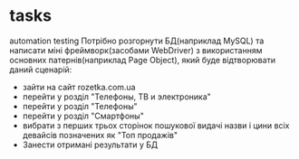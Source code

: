 # tasks
automation testing
Потрібно розгорнути БД(наприклад MySQL) та написати міні фреймворк(засобами
WebDriver) з використанням основних патернів(наприклад Page Object), який буде
відтворювати даний сценарій:
- зайти на сайт rozetka.com.ua
- перейти у розділ "Телефоны, ТВ и электроника"
- перейти у розділ "Телефоны"
- перейти у розділ "Смартфоны"
- вибрати з перших трьох сторінок пошукової видачі назви і цини всіх девайсів позначених як "Топ продажів"
- Занести отримані результати у БД
